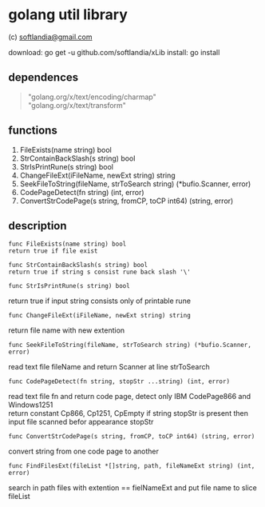 # golang util library #

(c) softlandia@gmail.com

download: go get -u github.com/softlandia/xLib
install: go install

## dependences ##

>"golang.org/x/text/encoding/charmap"  
>"golang.org/x/text/transform"

## functions ##

1. FileExists(name string) bool
2. StrContainBackSlash(s string) bool
3. StrIsPrintRune(s string) bool
4. ChangeFileExt(iFileName, newExt string) string
5. SeekFileToString(fileName, strToSearch string) (*bufio.Scanner, error)
6. CodePageDetect(fn string) (int, error)
7. ConvertStrCodePage(s string, fromCP, toCP int64) (string, error)

## description ##

    func FileExists(name string) bool  
    return true if file exist

    func StrContainBackSlash(s string) bool
    return true if string s consist rune back slash '\'

    func StrIsPrintRune(s string) bool  
return true if input string consists only of printable rune

    func ChangeFileExt(iFileName, newExt string) string  
return file name with new extention

    func SeekFileToString(fileName, strToSearch string) (*bufio.Scanner, error)  
read text file fileName and return Scanner at line strToSearch

    func CodePageDetect(fn string, stopStr ...string) (int, error)  
read text file fn and return code page, detect only IBM CodePage866 and Windows1251  
return constant Cp866, Cp1251, CpEmpty
if string stopStr is present then input file scanned befor appearance stopStr

    func ConvertStrCodePage(s string, fromCP, toCP int64) (string, error)
convert string from one code page to another


    func FindFilesExt(fileList *[]string, path, fileNameExt string) (int, error) 
search in path files with extention == fielNameExt and put file name to slice fileList
